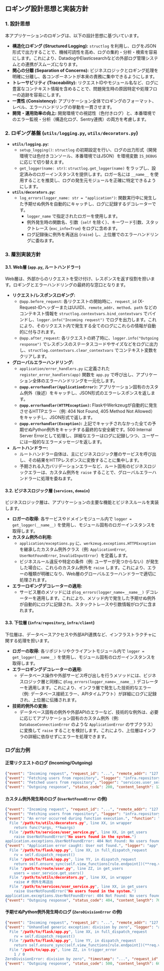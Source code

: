 ## ロギング設計思想と実装方針

### 1. 設計思想

本アプリケーションのロギングは、以下の設計思想に基づいています。

*   **構造化ロギング (Structured Logging):** `structlog` を利用し、ログをJSON形式で出力することで、機械可読性を高め、ログの集約・分析・検索を容易にします。これにより、DatadogやElasticsearchなどの外部ログ管理システムとの連携がスムーズになります。
*   **関心の分離 (Separation of Concerns):** ビジネスロジックとロギング処理を明確に分離し、各コンポーネントが本来の責務に集中できるようにします。
*   **トレーサビリティ (Traceability):** リクエストIDやモジュール名など、ログに豊富なコンテキスト情報を含めることで、問題発生時の原因特定や処理フローの追跡を容易にします。
*   **一貫性 (Consistency):** アプリケーション全体でロギングのフォーマット、レベル、エラーハンドリングの挙動を一貫させます。
*   **開発・運用効率の向上:** 開発環境での視認性（色付きログ）と、本番環境でのエラー監視・分析（構造化ログ、Sentry連携）の両方を考慮します。

### 2. ロギング基盤 (`utils/logging.py`, `utils/decorators.py`)

*   **`utils/logging.py`:**
    *   `setup_logging()`: `structlog` の初期設定を行い、ログの出力形式（開発環境では色付きコンソール、本番環境ではJSON）を環境変数 `IS_DEBUG` に応じて切り替えます。
    *   `get_logger(name: str)`: `structlog.get_logger(name)` をラップし、設定済みのロガーインスタンスを提供します。ロガー名には `__name__` を使用することを推奨し、ログの発生元モジュールを正確に特定できるようにします。
*   **`utils/decorators.py`:**
    *   `log_errors(logger_name: str = "application")`: 関数実行中に発生した予期せぬ例外を自動的にキャッチし、ログに記録するデコレーターです。
        *   `logger_name` で指定されたロガーを使用します。
        *   例外発生時の関数名、引数（`self` を除く）、キーワード引数、スタックトレース (`exc_info=True`) をログに含めます。
        *   ログ記録後に例外を再送出 (`raise`) し、上位層でのエラーハンドリングに委ねます。

### 3. 層別実装方針

#### 3.1. Web層 (`app.py`, ルートハンドラー)

Web層は、外部からのリクエストを受け付け、レスポンスを返す役割を担います。ロギングとエラーハンドリングの最終的な窓口となります。

*   **リクエスト/レスポンスロギング:**
    *   `@app.before_request`: 各リクエストの開始時に、`request_id` (X-Request-IDヘッダーまたはUUID)、`remote_addr`、`method`、`path` などのコンテキスト情報を `structlog.contextvars.bind_contextvars` でバインドし、`logger.info("Incoming request")` でログを出力します。これにより、そのリクエスト内で発生する全てのログにこれらの情報が自動的に付与されます。
    *   `@app.after_request`: 各リクエストの終了時に、`logger.info("Outgoing response")` でレスポンスのステータスコードやサイズなどをログに出力し、`structlog.contextvars.clear_contextvars` でコンテキスト変数をクリアします。
*   **グローバルエラーハンドリング:**
    *   `application/error_handlers.py` に定義された `register_error_handlers(app)` 関数を `app.py` で呼び出し、アプリケーション全体のエラーハンドリングを一元化します。
    *   **`@app.errorhandler(ApplicationError)`:** アプリケーション固有のカスタム例外（後述）をキャッチし、JSON形式のエラーレスポンスを返します。
    *   **`@app.errorhandler(HTTPException)`:** FlaskやWerkzeugが自動的に発生させるHTTPエラー（例: 404 Not Found, 405 Method Not Allowed）をキャッチし、JSON形式で返します。
    *   **`@app.errorhandler(Exception)`:** 上記でキャッチされなかった全ての予期せぬPython例外をキャッチする最終的な安全網です。500 Internal Server Errorとして処理し、詳細なエラーはログに記録しつつ、ユーザーには一般的なエラーメッセージを返します。
*   **ルートハンドラー:**
    *   ルートハンドラー自体は、主にビジネスロジック層のサービスを呼び出し、その結果をHTTPレスポンスに変換することに集中します。
    *   予期される入力バリデーションエラーなど、ルート固有のビジネスロジックエラーは、カスタム例外を `raise` することで、グローバルエラーハンドラーに処理を委ねます。

#### 3.2. ビジネスロジック層 (`services`, `domain`)

ビジネスロジック層は、アプリケーションの主要な機能とビジネスルールを実装します。

*   **ロガーの取得:** 各サービスやドメインモジュール内で `logger = get_logger(__name__)` を使用し、モジュール固有のロガーインスタンスを取得します。
*   **カスタム例外の利用:**
    *   `application/exceptions.py` に、`werkzeug.exceptions.HTTPException` を継承したカスタム例外クラス（例: `ApplicationError`, `UserNotFoundError`, `InvalidInputError`）を定義します。
    *   ビジネスルール違反や特定の条件（例: ユーザーが見つからない）が発生した場合に、これらのカスタム例外を `raise` します。これにより、エラーの種類が明確になり、Web層のグローバルエラーハンドラーで適切に処理されます。
*   **エラーロギングデコレーターの適用:**
    *   サービス層のメソッドには `@log_errors(logger_name=__name__)` デコレーターを適用します。これにより、メソッド内で発生した予期せぬ例外が自動的にログに記録され、スタックトレースや引数情報がログに含まれます。

#### 3.3. 下位層 (`infra/repository`, `infra/client`)

下位層は、データベースアクセスや外部API連携など、インフラストラクチャに関する処理を担います。

*   **ロガーの取得:** 各リポジトリやクライアントモジュール内で `logger = get_logger(__name__)` を使用し、モジュール固有のロガーインスタンスを取得します。
*   **エラーロギングデコレーターの適用:**
    *   データベース操作や外部サービス呼び出しを行うメソッドには、ビジネスロジック層と同様に `@log_errors(logger_name=__name__)` デコレーターを適用します。これにより、インフラ層で発生した技術的なエラー（例: データベース接続エラー、APIタイムアウト）が詳細にログに記録され、上位層に伝播されます。
*   **技術的例外の変換:**
    *   データベース固有の例外や外部APIのエラーなど、技術的な例外は、必要に応じてアプリケーション固有のカスタム例外（例: `DatabaseConnectionError` のような `ApplicationError` のサブクラス）に変換して `raise` することを検討します。これにより、上位層はインフラの詳細に依存せずにエラーを処理できます。

### ログ出力例

#### 正常リクエストのログ (Incoming/Outgoing)

```json
{"event": "Incoming request", "request_id": "...", "remote_addr": "127.0.0.1", "method": "GET", "path": "/users", "logger": "app", "level": "info", "timestamp": "..."}
{"event": "Fetching users from repository", "logger": "infra.repository.user_repository", "level": "info", "timestamp": "...", "request_id": "...", "remote_addr": "127.0.0.1", "method": "GET", "path": "/users"}
{"event": "Fetched users from repository", "logger": "services.user_service", "level": "info", "timestamp": "...", "request_id": "...", "remote_addr": "127.0.0.1", "method": "GET", "path": "/users"}
{"event": "Outgoing response", "status_code": 200, "content_length": 123, "logger": "app", "level": "info", "timestamp": "...", "request_id": "...", "remote_addr": "127.0.0.1", "method": "GET", "path": "/users"}
```

#### カスタム例外発生時のログ (`UserNotFoundError` の例)

```json
{"event": "Incoming request", "request_id": "...", "remote_addr": "127.0.0.1", "method": "GET", "path": "/users", "logger": "app", "level": "info", "timestamp": "..."}
{"event": "Fetching users from repository", "logger": "infra.repository.user_repository", "level": "info", "timestamp": "...", "request_id": "...", "remote_addr": "127.0.0.1", "method": "GET", "path": "/users"}
{"event": "An error occurred during function execution.", "function": "get_users", "args": [], "kwargs": {}, "logger": "services.user_service", "level": "error", "exception": "Traceback (most recent call last):
  File "/path/to/utils/decorators.py", line XX, in wrapper
    return func(*args, **kwargs)
  File "/path/to/services/user_service.py", line XX, in get_users
    raise UserNotFoundError("No users found in the system.")
application.exceptions.UserNotFoundError: 404 Not Found: No users found in the system.", "timestamp": "...", "request_id": "...", "remote_addr": "127.0.0.1", "method": "GET", "path": "/users"}
{"event": "Application error caught: User not found.", "logger": "app", "level": "warning", "exception": "Traceback (most recent call last):
  File "/path/to/flask/app.py", line XX, in full_dispatch_request
    rv = self.dispatch_request()
  File "/path/to/flask/app.py", line YY, in dispatch_request
    return self.ensure_sync(self.view_functions[rule.endpoint])(**req.view_args)
  File "/path/to/route/user.py", line ZZ, in get_users
    users = user_service.get_users()
  File "/path/to/utils/decorators.py", line XX, in wrapper
    raise # 例外を再送出
  File "/path/to/services/user_service.py", line XX, in get_users
    raise UserNotFoundError("No users found in the system.")
application.exceptions.UserNotFoundError: 404 Not Found: No users found in the system.", "timestamp": "...", "request_id": "...", "remote_addr": "127.0.0.1", "method": "GET", "path": "/users"}
{"event": "Outgoing response", "status_code": 404, "content_length": 70, "logger": "app", "level": "info", "timestamp": "...", "request_id": "...", "remote_addr": "127.0.0.1", "method": "GET", "path": "/users"}
```

#### 予期せぬPython例外発生時のログ (`ZeroDivisionError` の例)

```json
{"event": "Incoming request", "request_id": "...", "remote_addr": "127.0.0.1", "method": "GET", "path": "/error", "logger": "app", "level": "info", "timestamp": "..."}
{"event": "Unhandled generic exception: division by zero", "logger": "app", "level": "error", "exception": "Traceback (most recent call last):
  File "/path/to/flask/app.py", line XX, in full_dispatch_request
    rv = self.dispatch_request()
  File "/path/to/flask/app.py", line YY, in dispatch_request
    return self.ensure_sync(self.view_functions[rule.endpoint])(**req.view_args)
  File "/path/to/app.py", line ZZ, in trigger_error
    1 / 0
ZeroDivisionError: division by zero", "timestamp": "...", "request_id": "...", "remote_addr": "127.0.0.1", "method": "GET", "path": "/error"}
{"event": "Outgoing response", "status_code": 500, "content_length": 60, "logger": "app", "level": "info", "timestamp": "...", "request_id": "...", "remote_addr": "127.0.0.1", "method": "GET", "path": "/error"}
```
